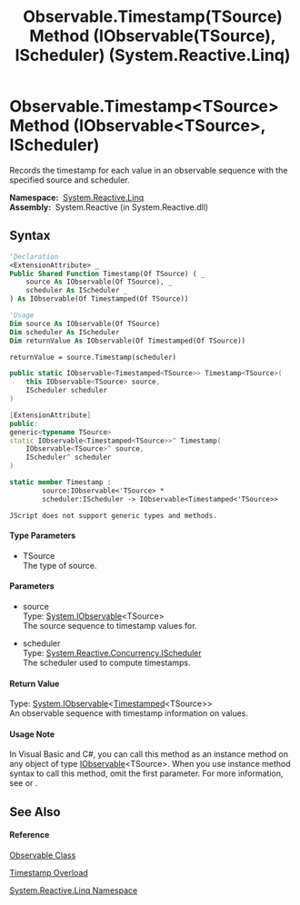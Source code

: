 ﻿---
title: Observable.Timestamp(TSource) Method (IObservable(TSource), IScheduler) (System.Reactive.Linq)
TOCTitle: Timestamp(TSource) Method (IObservable(TSource), IScheduler)
ms:assetid: M:System.Reactive.Linq.Observable.Timestamp``1(System.IObservable{``0},System.Reactive.Concurrency.IScheduler)
ms:mtpsurl: https://msdn.microsoft.com/en-us/library/Hh229003(v=VS.103)
ms:contentKeyID: 36068419
ms.date: 06/28/2011
mtps_version: v=VS.103
dev_langs:
- vb
- csharp
- c++
- fsharp
- jscript
---

# Observable.Timestamp\<TSource\> Method (IObservable\<TSource\>, IScheduler)

Records the timestamp for each value in an observable sequence with the specified source and scheduler.

**Namespace:**  [System.Reactive.Linq](hh211929\(v=vs.103\).md)  
**Assembly:**  System.Reactive (in System.Reactive.dll)

## Syntax

``` vb
'Declaration
<ExtensionAttribute> _
Public Shared Function Timestamp(Of TSource) ( _
    source As IObservable(Of TSource), _
    scheduler As IScheduler _
) As IObservable(Of Timestamped(Of TSource))
```

``` vb
'Usage
Dim source As IObservable(Of TSource)
Dim scheduler As IScheduler
Dim returnValue As IObservable(Of Timestamped(Of TSource))

returnValue = source.Timestamp(scheduler)
```

``` csharp
public static IObservable<Timestamped<TSource>> Timestamp<TSource>(
    this IObservable<TSource> source,
    IScheduler scheduler
)
```

``` c++
[ExtensionAttribute]
public:
generic<typename TSource>
static IObservable<Timestamped<TSource>>^ Timestamp(
    IObservable<TSource>^ source, 
    IScheduler^ scheduler
)
```

``` fsharp
static member Timestamp : 
        source:IObservable<'TSource> * 
        scheduler:IScheduler -> IObservable<Timestamped<'TSource>> 
```

``` jscript
JScript does not support generic types and methods.
```

#### Type Parameters

  - TSource  
    The type of source.

#### Parameters

  - source  
    Type: [System.IObservable](https://msdn.microsoft.com/en-us/library/Dd990377)\<TSource\>  
    The source sequence to timestamp values for.  

<!-- end list -->

  - scheduler  
    Type: [System.Reactive.Concurrency.IScheduler](hh229149\(v=vs.103\).md)  
    The scheduler used to compute timestamps.  

#### Return Value

Type: [System.IObservable](https://msdn.microsoft.com/en-us/library/Dd990377)\<[Timestamped](hh228977\(v=vs.103\).md)\<TSource\>\>  
An observable sequence with timestamp information on values.  

#### Usage Note

In Visual Basic and C\#, you can call this method as an instance method on any object of type [IObservable](https://msdn.microsoft.com/en-us/library/Dd990377)\<TSource\>. When you use instance method syntax to call this method, omit the first parameter. For more information, see [](https://msdn.microsoft.com/en-us/library/Bb384936) or [](https://msdn.microsoft.com/en-us/library/Bb383977).

## See Also

#### Reference

[Observable Class](hh244252\(v=vs.103\).md)

[Timestamp Overload](hh212155\(v=vs.103\).md)

[System.Reactive.Linq Namespace](hh211929\(v=vs.103\).md)


